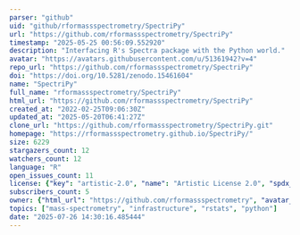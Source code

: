 ```yaml
---
parser: "github"
uid: "github/rformassspectrometry/SpectriPy"
url: "https://github.com/rformassspectrometry/SpectriPy"
timestamp: "2025-05-25 00:56:09.552920"
description: "Interfacing R's Spectra package with the Python world."
avatar: "https://avatars.githubusercontent.com/u/51361942?v=4"
repo_url: "https://github.com/rformassspectrometry/SpectriPy"
doi: "https://doi.org/10.5281/zenodo.15461604"
name: "SpectriPy"
full_name: "rformassspectrometry/SpectriPy"
html_url: "https://github.com/rformassspectrometry/SpectriPy"
created_at: "2022-02-25T09:06:30Z"
updated_at: "2025-05-20T06:41:27Z"
clone_url: "https://github.com/rformassspectrometry/SpectriPy.git"
homepage: "https://rformassspectrometry.github.io/SpectriPy/"
size: 6229
stargazers_count: 12
watchers_count: 12
language: "R"
open_issues_count: 11
license: {"key": "artistic-2.0", "name": "Artistic License 2.0", "spdx_id": "Artistic-2.0", "url": "https://api.github.com/licenses/artistic-2.0", "node_id": "MDc6TGljZW5zZTM="}
subscribers_count: 5
owner: {"html_url": "https://github.com/rformassspectrometry", "avatar_url": "https://avatars.githubusercontent.com/u/51361942?v=4", "login": "rformassspectrometry", "type": "Organization"}
topics: ["mass-spectrometry", "infrastructure", "rstats", "python"]
date: "2025-07-26 14:30:16.485444"
---
```

